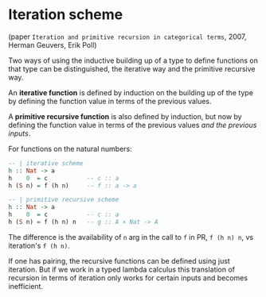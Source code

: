 # Iteration scheme

(paper `Iteration and primitive recursion in categorical terms`, 2007, Herman Geuvers, Erik Poll)

Two ways of using the inductive building up of a type to define functions on that type can be distinguished, the iterative way and the primitive recursive way.

An **iterative function** 
is defined by induction 
on the building up of the type 
by defining the function value 
in terms of the previous values.

A **primitive recursive function** 
is also defined by induction, 
but now by defining the function value 
in terms of the previous values 
*and the previous inputs*.


For functions on the natural numbers:

```hs
-- | iterative scheme
h :: Nat -> a
h    0  = c           -- c :: a
h (S n) = f (h n)     -- f :: a -> a

-- | primitive recursive scheme
h :: Nat -> a
h    0  = c           -- c :: a
h (S n) = f (h n) n   -- g :: A × Nat -> A
```

The difference is the availability of `n` arg in the call to `f` in PR, 
`f (h n) n`, vs iteration's `f (h n)`.

If one has pairing, the recursive functions can be defined using just iteration. But if we work in a typed lambda calculus this translation of recursion in terms of iteration only works for certain inputs and becomes inefficient.
